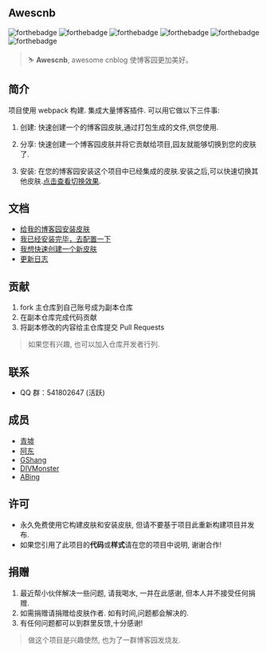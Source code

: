 ## Awescnb

![forthebadge](https://forthebadge.com/images/badges/built-by-developers.svg) ![forthebadge](https://forthebadge.com/images/badges/built-with-love.svg) ![forthebadge](https://forthebadge.com/images/badges/thats-how-they-get-you.svg) ![forthebadge](https://forthebadge.com/images/badges/powered-by-responsibility.svg) ![forthebadge](https://forthebadge.com/images/badges/makes-people-smile.svg) ![forthebadge](https://forthebadge.com/images/badges/made-with-javascript.svg)

> ⛷ **Awescnb**, awesome cnblog 使博客园更加美好。

## 简介

项目使用 webpack 构建. 集成大量博客插件. 可以用它做以下三件事:

1. 创建: 快速创建一个的博客园皮肤,通过打包生成的文件,供您使用.

2. 分享: 快速创建一个博客园皮肤并将它贡献给项目,园友就能够切换到您的皮肤了.

3. 安装: 在您的博客园安装这个项目中已经集成的皮肤.安装之后,可以快速切换其他皮肤.[点击查看切换效果](https://guangzan.gitee.io/imagehost/blog/themechange.gif).

## 文档

-   [给我的博客园安装皮肤](https://guangzan.gitee.io/awescnb-docs/guide/use/install.html)
-   [我已经安装完毕，去配置一下](https://guangzan.gitee.io/awescnb-docs/guide/use/default.html)
-   [我想快速创建一个新皮肤](https://guangzan.gitee.io/awescnb-docs/guide/dev/dev.html)
-   [更新日志](https://guangzan.gitee.io/awescnb-docs/guide/dev/log.html)

## 贡献

1. fork 主仓库到自己账号成为副本仓库
2. 在副本仓库完成代码贡献
3. 将副本修改的内容给主仓库提交 Pull Requests

> 如果您有兴趣, 也可以加入仓库开发者行列.

## 联系

-   QQ 群：541802647 (活跃)

## 成员

-   [青墟](https://www.cnblogs.com/guoxinyu/)
-   [阿东]()
-   [GShang](https://www.cnblogs.com/gshang/)
-   [DIVMonster](https://www.cnblogs.com/guangzan/)
-   [ABing](https://www.cnblogs.com/A-Bing/)


## 许可

-   永久免费使用它构建皮肤和安装皮肤, 但请不要基于项目此重新构建项目并发布.
-   如果您引用了此项目的**代码**或**样式**请在您的项目中说明, 谢谢合作!

## 捐赠

1. 最近帮小伙伴解决一些问题, 请我喝水, 一并在此感谢, 但本人并不接受任何捐赠.
2. 如需捐赠请捐赠给皮肤作者. 如有时间,问题都会解决的.
3. 有任何问题都可以到群里反馈,十分感谢!

> 做这个项目是兴趣使然, 也为了一群博客园发烧友.
